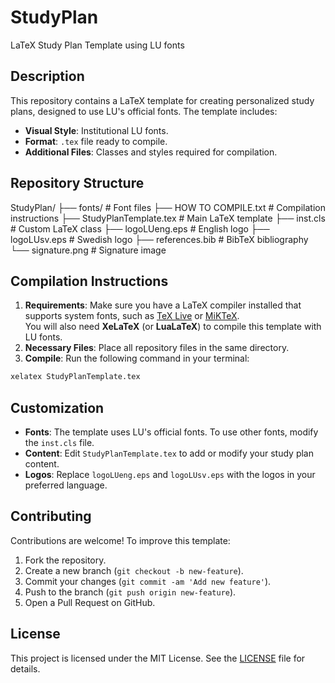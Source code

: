 # StudyPlan

LaTeX Study Plan Template using LU fonts

## Description

This repository contains a LaTeX template for creating personalized study plans, designed to use LU's official fonts. The template includes:

- **Visual Style**: Institutional LU fonts.
- **Format**: `.tex` file ready to compile.
- **Additional Files**: Classes and styles required for compilation.

## Repository Structure

StudyPlan/
├── fonts/ # Font files
├── HOW TO COMPILE.txt # Compilation instructions
├── StudyPlanTemplate.tex # Main LaTeX template
├── inst.cls # Custom LaTeX class
├── logoLUeng.eps # English logo
├── logoLUsv.eps # Swedish logo
├── references.bib # BibTeX bibliography
└── signature.png # Signature image

## Compilation Instructions

1. **Requirements**: Make sure you have a LaTeX compiler installed that supports system fonts, such as [TeX Live](https://www.tug.org/texlive/) or [MiKTeX](https://miktex.org/).  
   You will also need **XeLaTeX** (or **LuaLaTeX**) to compile this template with LU fonts.
2. **Necessary Files**: Place all repository files in the same directory.
3. **Compile**: Run the following command in your terminal:

```bash
xelatex StudyPlanTemplate.tex
```

## Customization

- **Fonts**: The template uses LU's official fonts. To use other fonts, modify the `inst.cls` file.
- **Content**: Edit `StudyPlanTemplate.tex` to add or modify your study plan content.
- **Logos**: Replace `logoLUeng.eps` and `logoLUsv.eps` with the logos in your preferred language.

## Contributing

Contributions are welcome! To improve this template:

1. Fork the repository.
2. Create a new branch (`git checkout -b new-feature`).
3. Commit your changes (`git commit -am 'Add new feature'`).
4. Push to the branch (`git push origin new-feature`).
5. Open a Pull Request on GitHub.

## License

This project is licensed under the MIT License. See the [LICENSE](LICENSE) file for details.

